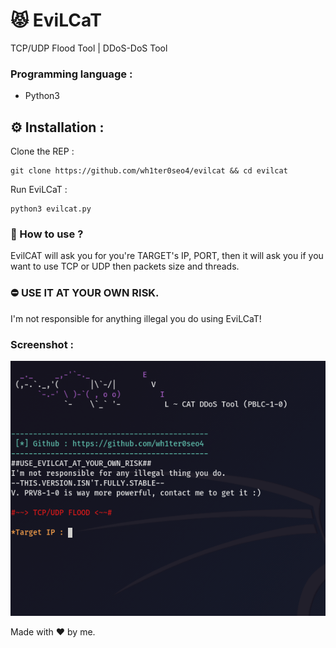 # 😾 EviLCaT

TCP/UDP Flood Tool | DDoS-DoS Tool

### Programming language :

* Python3

## ⚙️ Installation : 

Clone the REP : 

```
git clone https://github.com/wh1ter0seo4/evilcat && cd evilcat
```

Run EviLCaT :

```
python3 evilcat.py
```

### 📡 How to use ?

EvilCAT will ask you for you're TARGET's IP, PORT, then it will ask you if you want to use TCP or UDP then packets size and threads.

### ⛔️ USE IT AT YOUR OWN RISK.

I'm not responsible for anything illegal you do using EviLCaT!

### Screenshot :

![evil-cat](https://raw.githubusercontent.com/Wh1ter0sEo4/Content-Uploads/main/evilcat-pblc.png)

Made with ❤️ by me.
